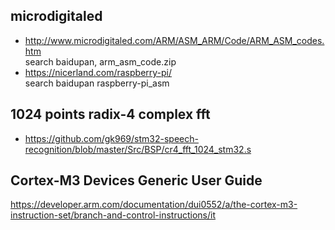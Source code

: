 ## microdigitaled  
* http://www.microdigitaled.com/ARM/ASM_ARM/Code/ARM_ASM_codes.htm  
search baidupan, arm_asm_code.zip  
* https://nicerland.com/raspberry-pi/  
search baidupan raspberry-pi_asm  

## 1024 points radix-4 complex fft  
* https://github.com/gk969/stm32-speech-recognition/blob/master/Src/BSP/cr4_fft_1024_stm32.s  

## Cortex-M3 Devices Generic User Guide  
https://developer.arm.com/documentation/dui0552/a/the-cortex-m3-instruction-set/branch-and-control-instructions/it  
